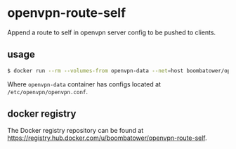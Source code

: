 openvpn-route-self
==================
Append a route to self in openvpn server config to be pushed to clients.

usage
-----
```sh
$ docker run --rm --volumes-from openvpn-data --net=host boombatower/openvpn-route-self
```

Where `openvpn-data` container has configs located at `/etc/openvpn/openvpn.conf`.

docker registry
---------------
The Docker registry repository can be found at https://registry.hub.docker.com/u/boombatower/openvpn-route-self.
